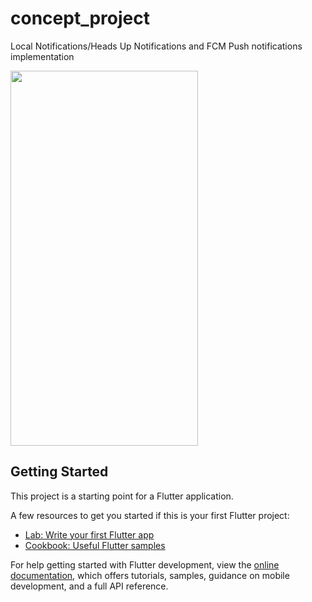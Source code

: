# concept_project

Local Notifications/Heads Up Notifications and FCM Push notifications implementation

<img src="https://github.com/jayesh-github/fcm_notifications/blob/main/fcm_notification.gif" width="300" height="600">

## Getting Started

This project is a starting point for a Flutter application.

A few resources to get you started if this is your first Flutter project:

- [Lab: Write your first Flutter app](https://docs.flutter.dev/get-started/codelab)
- [Cookbook: Useful Flutter samples](https://docs.flutter.dev/cookbook)

For help getting started with Flutter development, view the
[online documentation](https://docs.flutter.dev/), which offers tutorials,
samples, guidance on mobile development, and a full API reference.
